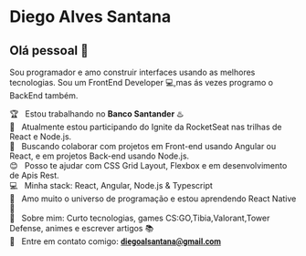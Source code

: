 
<link href="https://fonts.googleapis.com/css2?family=Roboto:wght@300&display=swap" rel="stylesheet">
 <h1> Diego Alves Santana </h1>

## Olá pessoal 👋
Sou programador e amo construir interfaces usando as melhores tecnologias.
Sou um FrontEnd Developer :computer:,mas ás vezes programo o BackEnd também.

 :trophy:  &nbsp; Estou trabalhando no **Banco Santander** ♨️
 <br/> :rocket: &nbsp; Atualmente estou participando do Ignite da RocketSeat nas trilhas de React e Node.js.
 <br/> :purple_heart: &nbsp; Buscando colaborar com projetos em Front-end usando Angular ou React, e em projetos Back-end usando Node.js.
 <br/> :blush: &nbsp; Posso te ajudar com CSS Grid Layout, Flexbox e em desenvolvimento de Apis Rest.
 <br/> :computer: &nbsp; Minha stack: React, Angular, Node.js & Typescript
 <br/> :rocket: &nbsp; Amo muito o universo de programação e estou aprendendo React Native :purple_heart: 
 <br/> 💬  &nbsp; Sobre mim: Curto tecnologias, games CS:GO,Tibia,Valorant,Tower Defense, animes e escrever artigos :books:
 <br/> :email: &nbsp; Entre em contato comigo: <strong style="font-family: 'Roboto', sans-serif;"> diegoalsantana@gmail.com </strong>


